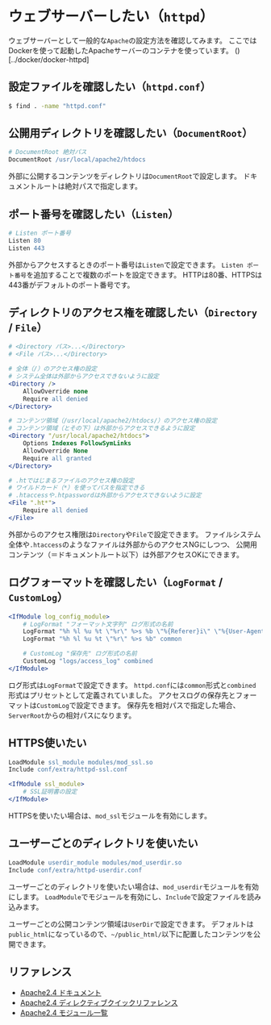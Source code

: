 # ウェブサーバーしたい（``httpd``）

ウェブサーバーとして一般的な``Apache``の設定方法を確認してみます。
ここではDockerを使って起動したApacheサーバーのコンテナを使っています。
()[../docker/docker-httpd]

## 設定ファイルを確認したい（``httpd.conf``）

```bash
$ find . -name "httpd.conf"
```

## 公開用ディレクトリを確認したい（``DocumentRoot``）

```apache
# DocumentRoot 絶対パス
DocumentRoot /usr/local/apache2/htdocs
```

外部に公開するコンテンツをディレクトリは``DocumentRoot``で設定します。
ドキュメントルートは絶対パスで指定します。

## ポート番号を確認したい（``Listen``）

```apache
# Listen ポート番号
Listen 80
Listen 443
```

外部からアクセスするときのポート番号は``Listen``で設定できます。
``Listen ポート番号``を追加することで複数のポートを設定できます。
HTTPは80番、HTTPSは443番がデフォルトのポート番号です。

## ディレクトリのアクセス権を確認したい（``Directory`` / ``File``）

```apache
# <Directory パス>...</Directory>
# <File パス>...</Directory>

# 全体（/）のアクセス権の設定
# システム全体は外部からアクセスできないように設定
<Directory />
    AllowOverride none
    Require all denied
</Directory>

# コンテンツ領域（/usr/local/apache2/htdocs/）のアクセス権の設定
# コンテンツ領域（とその下）は外部からアクセスできるように設定
<Directory "/usr/local/apache2/htdocs">
    Options Indexes FollowSymLinks
    AllowOverride None
    Require all granted
</Directory>

# .htではじまるファイルのアクセス権の設定
# ワイルドカード（*）を使ってパスを指定できる
# .htaccessや.htpasswordは外部からアクセスできないように設定
<File ".ht*">
    Require all denied
</File>
```

外部からのアクセス権限は``Directory``や``File``で設定できます。
ファイルシステム全体や``.htaccess``のようなファイルは外部からのアクセスNGにしつつ、
公開用コンテンツ（＝ドキュメントルート以下）は外部アクセスOKにできます。

## ログフォーマットを確認したい（``LogFormat`` / ``CustomLog``）

```apache
<IfModule log_config_module>
    # LogFormat "フォーマット文字列" ログ形式の名前
    LogFormat "%h %l %u %t \"%r\" %>s %b \"%{Referer}i\" \"%{User-Agent}i\"" combined
    LogFormat "%h %l %u %t \"%r\" %>s %b" common

    # CustomLog "保存先" ログ形式の名前
    CustomLog "logs/access_log" combined
</IfModule>
```

ログ形式は``LogFormat``で設定できます。
``httpd.conf``には``common``形式と``combined``形式はプリセットとして定義されていました。
アクセスログの保存先とフォーマットは``CustomLog``で設定できます。
保存先を相対パスで指定した場合、``ServerRoot``からの相対パスになります。

## HTTPS使いたい

```apache
LoadModule ssl_module modules/mod_ssl.so
Include conf/extra/httpd-ssl.conf

<IfModule ssl_module>
    # SSL証明書の設定
</IfModule>
```

HTTPSを使いたい場合は、``mod_ssl``モジュールを有効にします。

## ユーザーごとのディレクトリを使いたい

```apache
LoadModule userdir_module modules/mod_userdir.so
Include conf/extra/httpd-userdir.conf
```

ユーザーごとのディレクトリを使いたい場合は、``mod_userdir``モジュールを有効にします。
``LoadModule``でモジュールを有効にし、``Include``で設定ファイルを読み込みます。

ユーザーごとの公開コンテンツ領域は``UserDir``で設定できます。
デフォルトは``public_html``になっているので、``~/public_html/``以下に配置したコンテンツを公開できます。

## リファレンス

- [Apache2.4 ドキュメント](https://httpd.apache.org/docs/2.4/)
- [Apache2.4 ディレクティブクイックリファレンス](https://httpd.apache.org/docs/2.4/ja/mod/quickreference.html)
- [Apache2.4 モジュール一覧](https://httpd.apache.org/docs/2.4/ja/mod/)
